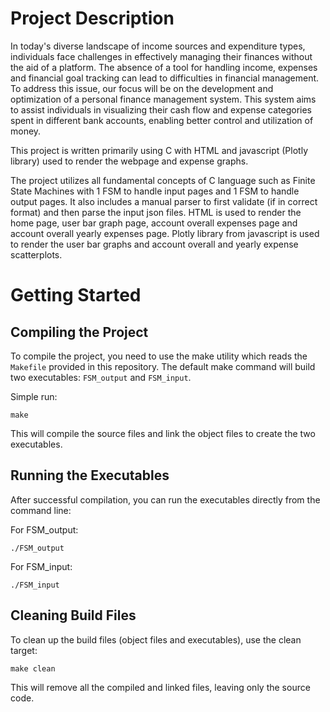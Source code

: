 Project Description 
===================

In today's diverse landscape of income sources and expenditure types, individuals face challenges in effectively managing their finances without the aid of a platform. The absence of a tool for handling income, expenses  and financial goal tracking can lead to difficulties in financial management. To address this issue, our focus will be on the development and optimization of a personal finance management system. This system aims to assist individuals in visualizing their cash flow and expense categories spent in different bank accounts, enabling better control and utilization of money.

This project is written primarily using C with HTML and javascript (Plotly library) used to render the webpage and expense graphs. 

The project utilizes all fundamental concepts of C language such as Finite State Machines with 1 FSM to handle input pages and 1 FSM to handle output pages. It also includes a manual parser to first validate (if in correct format) and then parse the input json files. HTML is used to render the home page, user bar graph page, account overall expenses page and account overall yearly expenses page. Plotly library from javascript is used to render the user bar graphs and account overall and yearly expense scatterplots. 


Getting Started
===================

Compiling the Project
-------------
To compile the project, you need to use the make utility which reads the `Makefile` provided in this repository. The default make command will build two executables: `FSM_output` and `FSM_input`.  

Simple run:
```
make
```
This will compile the source files and link the object files to create the two executables.

Running the Executables
------------
After successful compilation, you can run the executables directly from the command line:

For FSM_output:
```
./FSM_output
```
For FSM_input:
```
./FSM_input
```
Cleaning Build Files
--------
To clean up the build files (object files and executables), use the clean target:
```
make clean
```
This will remove all the compiled and linked files, leaving only the source code.
